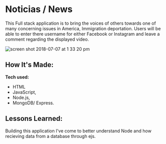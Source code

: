 # Noticias / News
This Full stack application is to bring the voices of others towards one of many concerning issues in America, Immigration deportation. Users will be able to enter there username for either Facebook or Instagram and leave a comment regarding the displayed video.

![screen shot 2018-07-07 at 1 33 20 pm](https://user-images.githubusercontent.com/39247861/42413246-71279fda-81ea-11e8-8be7-de75a018c007.png)


## How It's Made:
**Tech used:**
* HTML
* JavaScript,
* Node.js,
* MongoDB/ Express.


## Lessons Learned:
Building this application I've come to better understand Node and how recieving data from a database through ejs.
